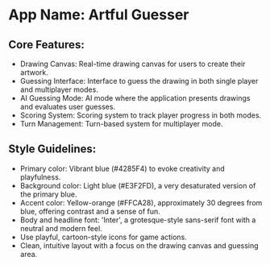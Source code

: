 # **App Name**: Artful Guesser

## Core Features:

- Drawing Canvas: Real-time drawing canvas for users to create their artwork.
- Guessing Interface: Interface to guess the drawing in both single player and multiplayer modes.
- AI Guessing Mode: AI mode where the application presents drawings and evaluates user guesses.
- Scoring System: Scoring system to track player progress in both modes.
- Turn Management: Turn-based system for multiplayer mode.

## Style Guidelines:

- Primary color: Vibrant blue (#4285F4) to evoke creativity and playfulness.
- Background color: Light blue (#E3F2FD), a very desaturated version of the primary blue.
- Accent color: Yellow-orange (#FFCA28), approximately 30 degrees from blue, offering contrast and a sense of fun.
- Body and headline font: 'Inter', a grotesque-style sans-serif font with a neutral and modern feel.
- Use playful, cartoon-style icons for game actions.
- Clean, intuitive layout with a focus on the drawing canvas and guessing area.